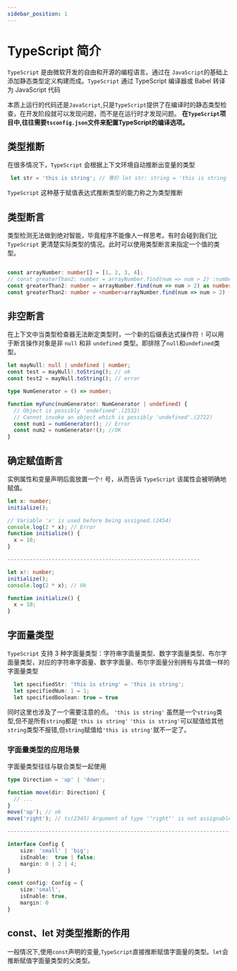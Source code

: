 ```yaml
---
sidebar_position: 1
---
```

# TypeScript 简介
`TypeScript` 是由微软开发的自由和开源的编程语言。通过在 `JavaScript`的基础上添加静态类型定义构建而成。`TypeScript` 通过 TypeScript 编译器或 Babel 转译为 JavaScript 代码


本质上运行的代码还是`JavaScript`,只是`TypeScript`提供了在编译时的静态类型检查，在开发阶段就可以发现问题，而不是在运行时才发现问题。
**在`TypeScript`项目中,往往需要`tsconfig.json`文件来配置TypeScript的编译选项。**

## 类型推断
在很多情况下，`TypeScript` 会根据上下文环境自动推断出变量的类型
```typescript
 let str = 'this is string'; // 等价 let str: string = 'this is string

```
`TypeScript` 这种基于赋值表达式推断类型的能力称之为类型推断

## 类型断言
类型检测无法做到绝对智能，毕竟程序不能像人一样思考。有时会碰到我们比 `TypeScript` 更清楚实际类型的情况。此时可以使用类型断言来指定一个值的类型。
```typescript

const arrayNumber: number[] = [1, 2, 3, 4];
// const greaterThan2: number = arrayNumber.find(num => num > 2) :number || undefined
const greaterThan2: number = arrayNumber.find(num => num > 2) as number;( 使用`as` 断言为number类型)
const greaterThan2: number = <number>arrayNumber.find(num => num > 2) (使用尖括号语法)
```

## 非空断言
在上下文中当类型检查器无法断定类型时，一个新的后缀表达式操作符 `!` 可以用于断言操作对象是非 `null` 和非 `undefined` 类型。即排除了`null`和`undefined`类型。
```typescript
let mayNull: null | undefined | number;
const test = mayNull!.toString(); // ok
const test2 = mayNull.toString(); // error

type NumGenerator = () => number;

function myFunc(numGenerator: NumGenerator | undefined) {
  // Object is possibly 'undefined'.(2532)
  // Cannot invoke an object which is possibly 'undefined'.(2722)
  const num1 = numGenerator(); // Error
  const num2 = numGenerator!(); //OK
}
```
## 确定赋值断言
实例属性和变量声明后面放置一个`!` 号，从而告诉 `TypeScript` 该属性会被明确地赋值。
```typescript
let x: number;
initialize();

// Variable 'x' is used before being assigned.(2454)
console.log(2 * x); // Error
function initialize() {
  x = 10;
}

-------------------------------------------------------------

let x!: number;
initialize();
console.log(2 * x); // Ok

function initialize() {
  x = 10;
}
```

## 字面量类型
`TypeScript` 支持 3 种字面量类型：字符串字面量类型、数字字面量类型、布尔字面量类型，对应的字符串字面量、数字字面量、布尔字面量分别拥有与其值一样的字面量类型
```typescript
  let specifiedStr: 'this is string' = 'this is string';
  let specifiedNum: 1 = 1;
  let specifiedBoolean: true = true
```
同时这里也涉及了一个需要注意的点。 `'this is string'` 虽然是一个`string`类型,但不是所有`string`都是`'this is string'`
`'this is string'`可以赋值给其他`string`类型不报错,但`string`赋值给`'this is string'`就不一定了。

### 字面量类型的应用场景
字面量类型往往与联合类型一起使用
```typescript
type Direction = 'up' | 'down';

function move(dir: Direction) {
  // ...
}
move('up'); // ok
move('right'); // ts(2345) Argument of type '"right"' is not assignable to parameter of type 'Direction'

---------------------------------------------------------------------------------------

interface Config {
    size: 'small' | 'big';
    isEnable:  true | false;
    margin: 0 | 2 | 4;
}

const config: Config = {
    size:'small',
    isEnable: true,
    margin: 0
}


```
## const、let 对类型推断的作用
一般情况下,使用`const`声明的变量,`TypeScript`直接推断赋值字面量的类型。`let`会推断赋值字面量类型的父类型。